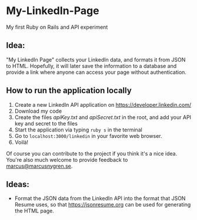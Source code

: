 My-LinkedIn-Page
================

My first Ruby on Rails and API experiment

Idea:
-----
"My LinkedIn Page" collects your LinkedIn data, and formats it from JSON to HTML. Hopefully, it will later save the information to a database and provide a link where anyone can access your page without authentication.

How to run the application locally
-----
1. Create a new LinkedIn API application on https://developer.linkedin.com/
2. Download my code
3. Create the files *apiKey.txt* and *apiSecret.txt* in the root, and add your API key and secret to the files
4. Start the application via typing `ruby s` in the terminal
5. Go to `localhost:3000/linkedin` in your favorite web browser.
6. Voilà!

Of course you can contribute to the project if you think it's a nice idea. You're also much welcome to provide feedback to marcus@marcusnygren.se.

Ideas:
-----
* Format the JSON data from the LinkedIn API into the format that JSON Resume uses, so that https://jsonresume.org can be used for generating the HTML page.
